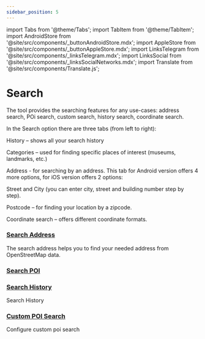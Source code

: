 ```yaml
---
sidebar_position: 5
---
```


import Tabs from '@theme/Tabs';
import TabItem from '@theme/TabItem';
import AndroidStore from '@site/src/components/_buttonAndroidStore.mdx';
import AppleStore from '@site/src/components/_buttonAppleStore.mdx';
import LinksTelegram from '@site/src/components/_linksTelegram.mdx';
import LinksSocial from '@site/src/components/_linksSocialNetworks.mdx';
import Translate from '@site/src/components/Translate.js';

# Search

The tool provides the searching features for any use-cases: address search, POi search, custom search, history search, coordinate search.

In the Search option there are three tabs (from left to right):

History – shows all your search history

Categories – used for finding specific places of interest (museums, landmarks, etc.)

Address - for searching by an address. This tab for Android version offers 4 more options, for iOS version offers 2 options:

Street and City (you can enter city, street and building number step by step).

Postcode – for finding your location by a zipcode.

Coordinate search – offers different coordinate formats.

### [Search Address](./search-address/)
The search address helps you to find your needed address from OpenStreetMap data.

### [Search POI](./search-poi/)

### [Search History](./search-history/)

Search History

### [Custom POI Search](./custom-poi-search/)

Configure custom poi search